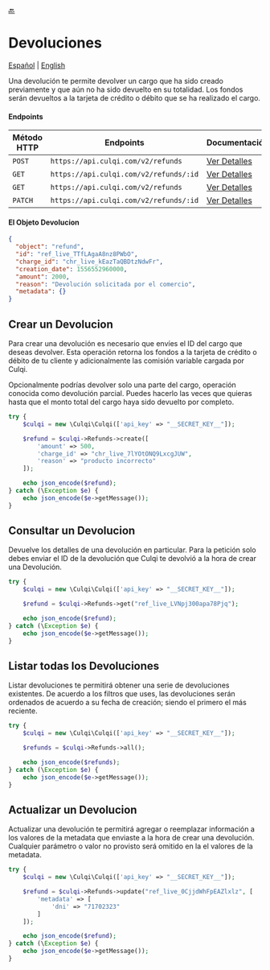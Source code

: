 [:back:](/docs/README.md)

# Devoluciones

[Español](/docs/refunds/README.es.md) |
[English](/docs/refunds/README.md)

Una devolución te permite devolver un cargo que ha sido creado previamente y que aún no ha sido devuelto en su totalidad. Los fondos serán devueltos a la tarjeta de crédito o débito que se ha realizado el cargo.

#### Endpoints

| Método HTTP | Endpoints                              | Documentación                                                  |
| ----------- | -------------------------------------- | -------------------------------------------------------------- |
| `POST`      | `https://api.culqi.com/v2/refunds`     | [Ver Detalles](https://www.culqi.com/api/#devoluciones#create) |
| `GET`       | `https://api.culqi.com/v2/refunds/:id` | [Ver Detalles](https://www.culqi.com/api/#devoluciones#detail) |
| `GET`       | `https://api.culqi.com/v2/refunds`     | [Ver Detalles](https://www.culqi.com/api/#devoluciones#list)   |
| `PATCH`     | `https://api.culqi.com/v2/refunds/:id` | [Ver Detalles](https://www.culqi.com/api/#devoluciones#update) |

#### El Objeto Devolucion

```json
{
  "object": "refund",
  "id": "ref_live_TTfLAgaA8nz8PWbO",
  "charge_id": "chr_live_kEazTaQBDtzNdwFr",
  "creation_date": 1556552960000,
  "amount": 2000,
  "reason": "Devolución solicitada por el comercio",
  "metadata": {}
}
```

## Crear un Devolucion

Para crear una devolución es necesario que envíes el ID del cargo que deseas devolver. Esta operación retorna los fondos a la tarjeta de crédito o débito de tu cliente y adicionalmente las comisión variable cargada por Culqi.

Opcionalmente podrías devolver solo una parte del cargo, operación conocida como devolución parcial. Puedes hacerlo las veces que quieras hasta que el monto total del cargo haya sido devuelto por completo.

```php
try {
    $culqi = new \Culqi\Culqi(['api_key' => "__SECRET_KEY__"]);

    $refund = $culqi->Refunds->create([
        'amount' => 500,
        'charge_id' => "chr_live_7lYOtONQ9LxcgJUW",
        'reason' => "producto incorrecto"
    ]);

    echo json_encode($refund);
} catch (\Exception $e) {
    echo json_encode($e->getMessage());
}
```

## Consultar un Devolucion

Devuelve los detalles de una devolución en particular. Para la petición solo debes enviar el ID de la devolución que Culqi te devolvió a la hora de crear una Devolución.

```php
try {
    $culqi = new \Culqi\Culqi(['api_key' => "__SECRET_KEY__"]);

    $refund = $culqi->Refunds->get("ref_live_LVNpj300apa78Pjq");

    echo json_encode($refund);
} catch (\Exception $e) {
    echo json_encode($e->getMessage());
}
```

## Listar todas los Devoluciones

Listar devoluciones te permitirá obtener una serie de devoluciones existentes. De acuerdo a los filtros que uses, las devoluciones serán ordenados de acuerdo a su fecha de creación; siendo el primero el más reciente.

```php
try {
    $culqi = new \Culqi\Culqi(['api_key' => "__SECRET_KEY__"]);

    $refunds = $culqi->Refunds->all();

    echo json_encode($refunds);
} catch (\Exception $e) {
    echo json_encode($e->getMessage());
}
```

## Actualizar un Devolucion

Actualizar una devolución te permitirá agregar o reemplazar información a los valores de la metadata que enviaste a la hora de crear una devolución. Cualquier parámetro o valor no provisto será omitido en la el valores de la metadata.

```php
try {
    $culqi = new \Culqi\Culqi(['api_key' => "__SECRET_KEY__"]);

    $refund = $culqi->Refunds->update("ref_live_0CjjdWhFpEAZlxlz", [
        'metadata' => [
            'dni' => "71702323"
        ]
    ]);

    echo json_encode($refund);
} catch (\Exception $e) {
    echo json_encode($e->getMessage());
}
```
